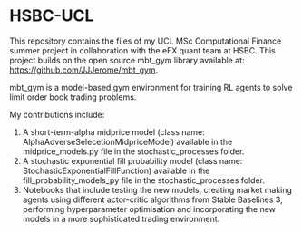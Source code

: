 # HSBC-UCL

This repository contains the files of my UCL MSc Computational Finance summer project in collaboration with the eFX quant team at HSBC. This project builds on the open source mbt_gym library available at: https://github.com/JJJerome/mbt_gym.

mbt_gym is a model-based gym environment for training RL agents to solve limit order book trading problems.

My contributions include:
1. A short-term-alpha midprice model (class name: AlphaAdverseSelecetionMidpriceModel) available in the midprice_models.py file in the stochastic_processes folder.
2. A stochastic exponential fill probability model (class name: StochasticExponentialFillFunction) available in the fill_probability_models_py file in the stochastic_processes folder.
3. Notebooks that include testing the new models, creating market making agents using different actor-critic algorithms from Stable Baselines 3, performing hyperparameter optimisation and incorporating the new models in a more sophisticated trading environment.
